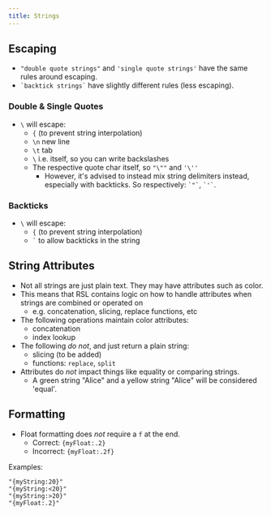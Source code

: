 ```yaml
---
title: Strings
---
```


## Escaping

- `"double quote strings"` and `'single quote strings'` have the same rules around escaping.
- `` `backtick strings` `` have slightly different rules (less escaping).

### Double & Single Quotes

- `\` will escape:
    - `{` (to prevent string interpolation)
    - `\n` new line
    - `\t` tab
    - `\` i.e. itself, so you can write backslashes
    - The respective quote char itself, so `"\""` and `'\''`
        - However, it's advised to instead mix string delimiters instead, especially with backticks. So respectively: `` `"` ``, `` `'` ``.

### Backticks

- `\` will escape:
    - `{` (to prevent string interpolation)
    - `` ` `` to allow backticks in the string

## String Attributes

- Not all strings are just plain text. They may have attributes such as color.
- This means that RSL contains logic on how to handle attributes when strings are combined or operated on
    - e.g. concatenation, slicing, replace functions, etc
- The following operations maintain color attributes:
    - concatenation
    - index lookup
- The following *do not*, and just return a plain string:
    - slicing (to be added)
    - functions: `replace`, `split`
- Attributes do *not* impact things like equality or comparing strings.
    - A green string "Alice" and a yellow string "Alice" will be considered 'equal'.

## Formatting

- Float formatting does *not* require a `f` at the end.
    - Correct: `{myFloat:.2}`
    - Incorrect: `{myFloat:.2f}`

Examples:

```rsl
"{myString:20}"
"{myString:<20}"
"{myString:>20}"
"{myFloat:.2}"
```
